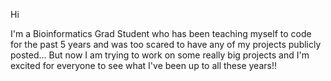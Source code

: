 Hi

I'm a Bioinformatics Grad Student who has been teaching myself to code for the past 5 years and was too scared to have any of my projects publicly posted...
But now I am trying to work on some really big projects and I'm excited for everyone to see what I've been up to all these years!!
